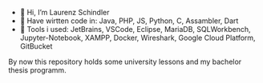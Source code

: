 - 👋 Hi, I’m Laurenz Schindler
- :page_with_curl: Have wirtten code in: Java, PHP, JS, Python, C, Assambler, Dart
- :wrench: Tools i used: JetBrains, VSCode, Eclipse, MariaDB, SQLWorkbench, Jupyter-Notebook, XAMPP, Docker, Wireshark, Google Cloud Platform, GitBucket

By now this repository holds some university lessons and my bachelor thesis programm.
